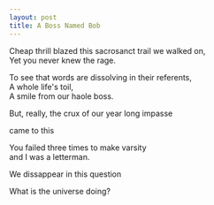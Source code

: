 ```yaml
---
layout: post
title: A Boss Named Bob
---
```


Cheap thrill blazed this sacrosanct trail we walked on,  
Yet you never knew the rage.

To see that words are dissolving in their referents,  
A whole life's toil,  
A smile from our haole boss. 

But, really, the crux of our year long impasse

came to this

You failed three times to make varsity  
and I was a letterman. 

We dissappear in this question

What is the universe doing?
